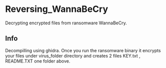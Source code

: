# Reversing_WannaBeCry
Decrypting encrypted files from ransomware WannaBeCry.
## Info

Decompilling using ghidra.
Once you run the ransomware binary it encrypts your files under virus_folder directory and creates 2 files KEY.txt , README.TXT one folder above.
